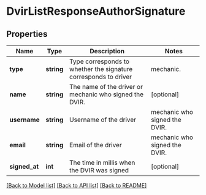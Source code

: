 # DvirListResponseAuthorSignature

## Properties
Name | Type | Description | Notes
------------ | ------------- | ------------- | -------------
**type** | **string** | Type corresponds to whether the signature corresponds to driver|mechanic. | [optional] 
**name** | **string** | The name of the driver or mechanic who signed the DVIR. | [optional] 
**username** | **string** | Username of the  driver|mechanic who signed the DVIR. | [optional] 
**email** | **string** | Email of the  driver|mechanic who signed the DVIR. | [optional] 
**signed_at** | **int** | The time in millis when the DVIR was signed | [optional] 

[[Back to Model list]](../README.md#documentation-for-models) [[Back to API list]](../README.md#documentation-for-api-endpoints) [[Back to README]](../README.md)


